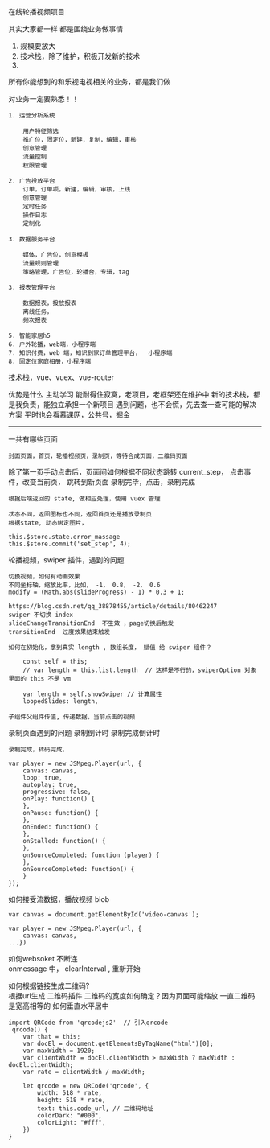 在线轮播视频项目	

其实大家都一样
都是围绕业务做事情

1. 规模要放大
2. 技术栈，除了维护，积极开发新的技术
3. 


所有你能想到的和乐视电视相关的业务，都是我们做	

对业务一定要熟悉！！


	1. 运营分析系统	
		
		用户特征筛选
		推广位，固定位，新建，复制，编辑，审核
		创意管理
		流量控制
		权限管理

	2. 广告投放平台	
		订单，订单项，新建，编辑，审核，上线
		创意管理
		定时任务
		操作日志
		定制化

	3. 数据服务平台
		
		媒体，广告位，创意模板
		流量规则管理
		策略管理，广告位，轮播台，专辑，tag
		
	3. 报表管理平台
		
		数据报表，投放报表
		离线任务，
		频次报表

	5. 智能家居h5	
	6. 户外轮播，web端，小程序端	
	7. 知识付费，web 端，知识到家订单管理平台，  小程序端
	8. 固定位家庭相册，小程序端

技术栈，vue、vuex、vue-router


优势是什么
	主动学习
	能耐得住寂寞，老项目，老框架还在维护中
	新的技术栈，都是我负责，能独立承担一个新项目
	遇到问题，也不会慌，先去查一查可能的解决方案
	平时也会看慕课网，公共号，掘金


<hr>

一共有哪些页面


	封面页面，首页，轮播视频页，录制页，等待合成页面，二维码页面

除了第一页手动点击后，页面间如何根据不同状态跳转
	current_step，
	点击事件，改变当前页， 跳转到新页面
	录制完毕，点击，录制完成

	根据后端返回的 state, 做相应处理，使用 vuex 管理
	
	状态不同，返回图标也不同，返回首页还是播放录制页
	根据state, 动态绑定图片，
	
	this.$store.state.error_massage
	this.$store.commit('set_step', 4);


轮播视频，swiper 插件，遇到的问题	

	切换视频，如何有动画效果
	不同坐标轴，缩放比率，比如， -1， 0.8， -2， 0.6
	modify = (Math.abs(slideProgress) - 1) * 0.3 + 1;
	
	https://blog.csdn.net/qq_38878455/article/details/80462247
	swiper 不切换 index
	slideChangeTransitionEnd  不生效 ，page切换后触发
	transitionEnd  过度效果结束触发
	
	如何在初始化，拿到真实 length , 数组长度， 赋值 给 swiper 组件？
		
		const self = this;
		// var length = this.list.length  // 这样是不行的，swiperOption 对象里面的 this 不是 vm
		
		var length = self.showSwiper // 计算属性
		loopedSlides: length,
	
	子组件父组件传值, 传递数据，当前点击的视频


录制页面遇到的问题
	录制倒计时
	录制完成倒计时
	
	录制完成，转码完成，
	
	var player = new JSMpeg.Player(url, {
	    canvas: canvas,
	    loop: true,
	    autoplay: true,
	    progressive: false,
	    onPlay: function() {
	    },
	    onPause: function() {
	    },
	    onEnded: function() {
	    },
	    onStalled: function() {
	    },
	    onSourceCompleted: function (player) {
	    },
	    onSourceCompleted: function() {
	    }
	});


如何接受流数据，播放视频
	blob	

	var canvas = document.getElementById('video-canvas');
	
	var player = new JSMpeg.Player(url, {
	    canvas: canvas,
	...})

如何websoket 不断连	
	onmessage 中， clearInterval , 重新开始

如何根据链接生成二维码?	
	根据url生成 二维码插件
	二维码的宽度如何确定？因为页面可能缩放
	一直二维码是宽高相等的
	如何垂直水平居中
	
	import QRCode from 'qrcodejs2'  // 引入qrcode
	 qrcode() {
	    var that = this;
	    var docEl = document.getElementsByTagName("html")[0];
	    var maxWidth = 1920;
	    var clientWidth = docEl.clientWidth > maxWidth ? maxWidth : docEl.clientWidth;
	    var rate = clientWidth / maxWidth;
	
	    let qrcode = new QRCode('qrcode', {
	        width: 518 * rate,
	        height: 518 * rate,
	        text: this.code_url, // 二维码地址
	        colorDark: "#000",
	        colorLight: "#fff",
	    })
	}                                                                                                                                                                                                      